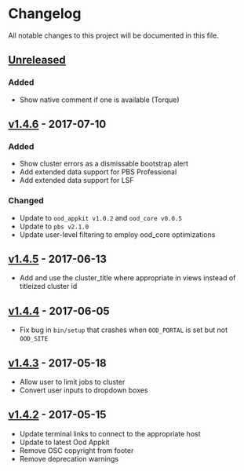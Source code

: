 # Changelog
All notable changes to this project will be documented in this file.

## [Unreleased]

### Added

- Show native comment if one is available (Torque)

## [v1.4.6] - 2017-07-10

### Added
- Show cluster errors as a dismissable bootstrap alert
- Add extended data support for PBS Professional
- Add extended data support for LSF

### Changed
- Update to `ood_appkit v1.0.2` and `ood_core v0.0.5`
- Update to `pbs v2.1.0`
- Update user-level filtering to employ ood_core optimizations

## [v1.4.5] - 2017-06-13

- Add and use the cluster_title where appropriate in views instead of titleized cluster id

## [v1.4.4] - 2017-06-05

- Fix bug in `bin/setup` that crashes when `OOD_PORTAL` is set but not
  `OOD_SITE`
  
## [v1.4.3] - 2017-05-18

- Allow user to limit jobs to cluster
- Convert user inputs to dropdown boxes

## [v1.4.2] - 2017-05-15

- Update terminal links to connect to the appropriate host
- Update to latest Ood Appkit
- Remove OSC copyright from footer
- Remove deprecation warnings

[Unreleased]: https://github.com/OSC/ood-activejobs/compare/v1.4.6...HEAD
[v1.4.6]: https://github.com/OSC/ood-activejobs/compare/v1.4.5...v1.4.6
[v1.4.5]: https://github.com/OSC/ood-activejobs/compare/v1.4.4...v1.4.5
[v1.4.4]: https://github.com/OSC/ood-activejobs/compare/v1.4.3...v1.4.4
[v1.4.3]: https://github.com/OSC/ood-activejobs/compare/v1.4.2...v1.4.3
[v1.4.2]: https://github.com/OSC/ood-activejobs/compare/v1.0.0...v1.4.2
